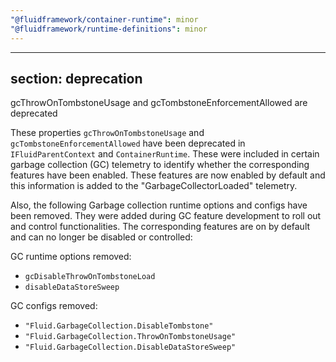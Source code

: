 ```yaml
---
"@fluidframework/container-runtime": minor
"@fluidframework/runtime-definitions": minor
---
```

---
section: deprecation
---

gcThrowOnTombstoneUsage and gcTombstoneEnforcementAllowed are deprecated

These properties `gcThrowOnTombstoneUsage` and `gcTombstoneEnforcementAllowed` have been deprecated in
`IFluidParentContext` and `ContainerRuntime`. These were included in certain garbage collection (GC) telemetry to
identify whether the corresponding features have been enabled. These features are now enabled by default and this
information is added to the "GarbageCollectorLoaded" telemetry.

Also, the following Garbage collection runtime options and configs have been removed. They were added during GC feature
development to roll out and control functionalities. The  corresponding features are on by default and can no longer be
disabled or controlled:

GC runtime options removed:

- `gcDisableThrowOnTombstoneLoad`
- `disableDataStoreSweep`

GC configs removed:

- `"Fluid.GarbageCollection.DisableTombstone"`
- `"Fluid.GarbageCollection.ThrowOnTombstoneUsage"`
- `"Fluid.GarbageCollection.DisableDataStoreSweep"`
